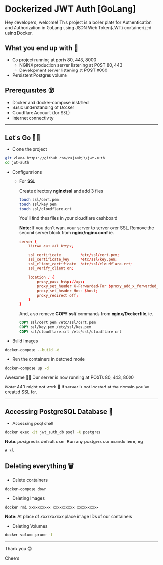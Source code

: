 # Dockerized JWT Auth [GoLang]

Hey developers, welcome! This project is a boiler plate for Authentication and Authorization in GoLang using JSON Web Token(JWT) containerized using Docker.

## What you end up with 🥳

- Go project running at ports 80, 443, 8000
  - NGINX production server listening at POST 80, 443
  - Development server listening at POST 8000
- Persistent Postgres volume

## Prerequisites 😰

- Docker and docker-compose installed
- Basic understanding of Docker
- Cloudflare Account (for SSL)
- Internet connectivity

---

## Let's Go 🏃‍♂️

- Clone the project

```bash
git clone https://github.com/rajeshj3/jwt-auth
cd jwt-auth
```

- Configurations

  - For **SSL**

    Create directory **nginx/ssl** and add 3 files

    ```bash
    touch ssl/cert.pem
    touch ssl/key.pem
    touch ssl/cloudflare.crt
    ```

    You'll find thes files in your cloudflare dashboard

    **Note:** If you don't want your server to server over SSL, Remove the second server block from **nginx/nginx.conf** ie.

    ```.conf
    server {
        listen 443 ssl http2;

        ssl_certificate         /etc/ssl/cert.pem;
        ssl_certificate_key     /etc/ssl/key.pem;
        ssl_client_certificate  /etc/ssl/cloudflare.crt;
        ssl_verify_client on;

        location / {
            proxy_pass http://app;
            proxy_set_header X-Forwarded-For $proxy_add_x_forwarded_for;
            proxy_set_header Host $host;
            proxy_redirect off;
        }
    }
    ```

    And, also remove **COPY ssl/** commands from **nginx/Dockerfile**, ie.

    ```Dockerfile
    COPY ssl/cert.pem /etc/ssl/cert.pem
    COPY ssl/key.pem /etc/ssl/key.pem
    COPY ssl/cloudflare.crt /etc/ssl/cloudflare.crt
    ```

- Build Images

```bash
docker-compose --build -d
```

- Run the containers in detched mode

```bash
docker-compose up -d
```

Awesome 🥳🥳 Our server is now running at POSTs 80, 443, 8000

_Note:_ 443 might not work 🚫 if server is not located at the domain you've created SSL for.

---

## Accessing PostgreSQL Database 🧱

- Accessing psql shell

```bash
docker exec -it jwt_auth_db psql -U postgres
```

**Note:** _postgres_ is default user.
Run any postgres commands here, eg

```psql
# \l
```

## Deleting everything 🗑️

- Delete containers

```bash
docker-compose down
```

- Deleting Images

```bash
docker rmi xxxxxxxxxx xxxxxxxxxx xxxxxxxxxx
```

**Note:** At place of _xxxxxxxxxx_ place image IDs of our containers

- Deleting Volumes

```bash
docker volume prune -f
```

---

Thank you 😇

Cheers
